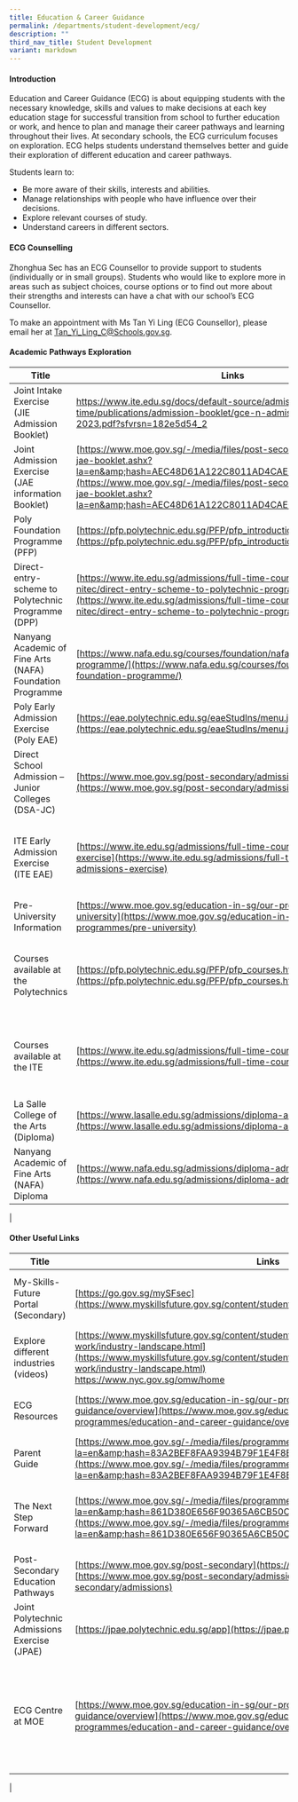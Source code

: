 ```yaml
---
title: Education & Career Guidance
permalink: /departments/student-development/ecg/
description: ""
third_nav_title: Student Development
variant: markdown
---
```

#### **Introduction**

Education and Career Guidance (ECG) is about equipping students with the necessary knowledge, skills and values to make decisions at each key education stage for successful transition from school to further education or work, and hence to plan and manage their career pathways and learning throughout their lives. At secondary schools, the ECG curriculum focuses on exploration. ECG helps students understand themselves better and guide their exploration of different education and career pathways.

Students learn to:
* Be more aware of their skills, interests and abilities.
* Manage relationships with people who have influence over their decisions.
* Explore relevant courses of study.
* Understand careers in different sectors.

#### **ECG Counselling**

Zhonghua Sec has an ECG Counsellor to provide support to students (individually or in small groups). Students who would like to explore more in areas such as subject choices, course options or to find out more about their strengths and interests can have a chat with our school’s ECG Counsellor.

To make an appointment with Ms Tan Yi Ling (ECG Counsellor), please email her at&nbsp;[Tan_Yi_Ling_C@Schools.gov.sg](mailto:Tan_Yi_Ling_C@Schools.gov.sg).

#### **Academic Pathways Exploration**

| Title | Links | Stream |
|---|---|---|
| Joint Intake Exercise (JIE Admission Booklet) | [https://www.ite.edu.sg/docs/default-source/admissions-docs/full-time/publications/admission-booklet/gce-n-admission-booklet-2023.pdf?sfvrsn=182e5d54_2 ](https://www.ite.edu.sg/docs/default-source/admissions-docs/full-time/publications/admission-booklet/gce-n-admission-booklet-2023.pdf?sfvrsn=182e5d54_2 ) | 4 Normal (Academic)<br>4 Normal (Technical) |
| Joint Admission Exercise (JAE information Booklet) | [https://www.moe.gov.sg/-/media/files/post-secondary/2023-jae/2023-jae-booklet.ashx?la=en&amp;hash=AEC48D61A122C8011AD4CAE0E978567828BB1EDB](https://www.moe.gov.sg/-/media/files/post-secondary/2023-jae/2023-jae-booklet.ashx?la=en&amp;hash=AEC48D61A122C8011AD4CAE0E978567828BB1EDB)| 4 Express<br>5 Normal (Academic) |
| Poly Foundation Programme (PFP) | [https://pfp.polytechnic.edu.sg/PFP/pfp_introduction.html](https://pfp.polytechnic.edu.sg/PFP/pfp_introduction.html) | 4 Normal (Academic) |
| Direct-entry-scheme to Polytechnic Programme (DPP) | [https://www.ite.edu.sg/admissions/full-time-courses/higher-nitec/direct-entry-scheme-to-polytechnic-programme](https://www.ite.edu.sg/admissions/full-time-courses/higher-nitec/direct-entry-scheme-to-polytechnic-programme) | 4 Normal (Academic) |
| Nanyang Academic of Fine Arts (NAFA) Foundation Programme   | [https://www.nafa.edu.sg/courses/foundation/nafa-foundation-programme/](https://www.nafa.edu.sg/courses/foundation/nafa-foundation-programme/) | 4 Normal (Academic) |
| Poly Early Admission Exercise (Poly EAE) | [https://eae.polytechnic.edu.sg/eaeStudIns/menu.jsp](https://eae.polytechnic.edu.sg/eaeStudIns/menu.jsp)| 4 Express<br>5 Normal (Academic) |
| Direct School Admission – Junior Colleges (DSA-JC) | [https://www.moe.gov.sg/post-secondary/admissions/dsa](https://www.moe.gov.sg/post-secondary/admissions/dsa) | 4 Express<br>5 Normal (Academic) |
| ITE Early Admission Exercise (ITE EAE) | [https://www.ite.edu.sg/admissions/full-time-courses/early-admissions-exercise](https://www.ite.edu.sg/admissions/full-time-courses/early-admissions-exercise)| 4 Express<br>5 Normal (Academic)<br>4 Normal (Academic)<br>4 Normal (Technical) |
| Pre-University Information | [https://www.moe.gov.sg/education-in-sg/our-programmes/pre-university](https://www.moe.gov.sg/education-in-sg/our-programmes/pre-university)| 4 Express<br>5 Normal (Academic) |
| Courses available at the Polytechnics | [https://pfp.polytechnic.edu.sg/PFP/pfp_courses.html](https://pfp.polytechnic.edu.sg/PFP/pfp_courses.html)| 4 Express<br>5 Normal (Academic)<br>4 Normal (Academic)<br>4 Normal (Technical) |
| Courses available at the ITE | [https://www.ite.edu.sg/admissions/full-time-courses](https://www.ite.edu.sg/admissions/full-time-courses) | 4 Express<br>5 Normal (Academic)<br>4 Normal (Academic)<br>4 Normal (Technical) |
| La Salle College of the Arts (Diploma) | [https://www.lasalle.edu.sg/admissions/diploma-admissions](https://www.lasalle.edu.sg/admissions/diploma-admissions) | 4 Express<br>5 Normal (Academic) |
| Nanyang Academic of Fine Arts (NAFA) Diploma | [https://www.nafa.edu.sg/admissions/diploma-admissions](https://www.nafa.edu.sg/admissions/diploma-admissions) | 4 Express<br>5 Normal (Academic) |
|

#### **Other Useful Links**

| Title  | Links | Remarks<br>  |
|---|---|---|
| My-Skills-Future Portal (Secondary) | [https://go.gov.sg/mySFsec](https://www.myskillsfuture.gov.sg/content/student/en/secondary.html) | ECG Portal to explore the world of work and plan education pathways |
| Explore different industries  (videos) | [https://www.myskillsfuture.gov.sg/content/student/en/secondary/world-of-work/industry-landscape.html](https://www.myskillsfuture.gov.sg/content/student/en/secondary/world-of-work/industry-landscape.html)<br>https://www.nyc.gov.sg/omw/home| An introduction to job roles in the various industries in Singapore |
| ECG Resources | [https://www.moe.gov.sg/education-in-sg/our-programmes/education-and-career-guidance/overview](https://www.moe.gov.sg/education-in-sg/our-programmes/education-and-career-guidance/overview)| A collection of ECG Resources, from e-book to resource guide |
| Parent Guide | [https://www.moe.gov.sg/-/media/files/programmes/ecg/ecg-tips-for-parents.ashx?la=en&amp;hash=83A2BEF8FAA9394B79F1E4F8ED145A562BB240F8](https://www.moe.gov.sg/-/media/files/programmes/ecg/ecg-tips-for-parents.ashx?la=en&amp;hash=83A2BEF8FAA9394B79F1E4F8ED145A562BB240F8)| A guide for parents/guardians in ECG |
| The Next Step Forward | [https://www.moe.gov.sg/-/media/files/programmes/ecg/moe_the_next_step_forward.ashx?la=en&amp;hash=861D380E656F90365A6CB50CB53383232AEF1972](https://www.moe.gov.sg/-/media/files/programmes/ecg/moe_the_next_step_forward.ashx?la=en&amp;hash=861D380E656F90365A6CB50CB53383232AEF1972)| An e-book that illustrates how 54 individuals go through diverse education and career pathways |
| Post-Secondary Education Pathways | [https://www.moe.gov.sg/post-secondary](https://www.moe.gov.sg/post-secondary) <br>[https://www.moe.gov.sg/post-secondary/admissions](https://www.moe.gov.sg/post-secondary/admissions)| A list of post-secondary institutions |
| Joint Polytechnic Admissions Exercise (JPAE) | [https://jpae.polytechnic.edu.sg/app](https://jpae.polytechnic.edu.sg/app) | Progression from ITE to Poly |
| ECG Centre at MOE | [https://www.moe.gov.sg/education-in-sg/our-programmes/education-and-career-guidance/overview](https://www.moe.gov.sg/education-in-sg/our-programmes/education-and-career-guidance/overview)| Students-in-transition and their parents may book an appointment to see an ECG Counsellor at ECG Centre @MOE (Grange Road)   |
|